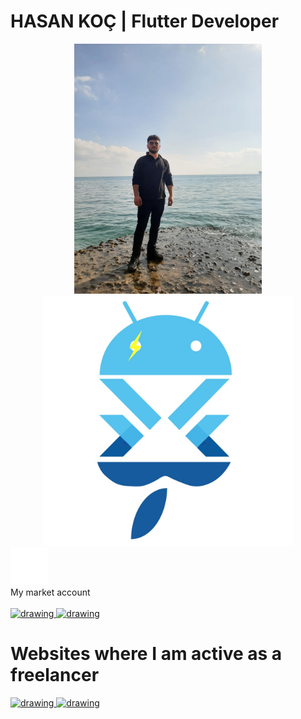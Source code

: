 
<html>
<body>
  <h1>HASAN KOÇ  |  Flutter Developer</h1>

<div style="text-align:center; width:100%;">
<img src="profil.jpeg" alt="drawing" style="width:300px;  text-align=center; "/>
<img src="https://raw.githubusercontent.com/HasanKoc33/HasanKoc33/main/WhatsApp%20Image%202022-06-19%20at%2015.54.56.jpeg" alt="drawing" style="width:400px;  text-align=right; "/>

</div>
<img src="78994-time-bomb.gif" alt="drawing" style="width:60px; height:60px; text-align=center; "/>


<br>
My market account <br><br>
<a href='https://play.google.com/store/apps/dev?id=5762596002997968277'>
<img src="https://lh3.googleusercontent.com/cjsqrWQKJQp9RFO7-hJ9AfpKzbUb_Y84vXfjlP0iRHBvladwAfXih984olktDhPnFqyZ0nu9A5jvFwOEQPXzv7hr3ce3QVsLN8kQ2Ao=s0" alt="drawing" style="width:200px; "/>
</a> 

<a href='https://apps.apple.com/tr/developer/hakan-tirpanci/id1559712500?l=tr'>
<img src="https://developer.apple.com/assets/elements/badges/download-on-the-app-store.svg" alt="drawing" style="width:200px;"/>
</a>

<br>
<h1>Websites where I am active as a freelancer</h1>
<a href='https://bionluk.com/hasankoc33'>
<img src="https://gcdn.bionluk.com/site/general/bionluk_logo_gk.png" alt="drawing" style="width:200px;"/>
</a>

<a href='https://www.freelancer.com/u/hasankoc33'>
<img src="https://encrypted-tbn0.gstatic.com/images?q=tbn:ANd9GcRMMbpaz2DJefoC7MwnVuv10eXH5gcOrjEqJw&usqp=CAU" alt="drawing" style="width:200px;"/>
</a>

</body>
</html>
